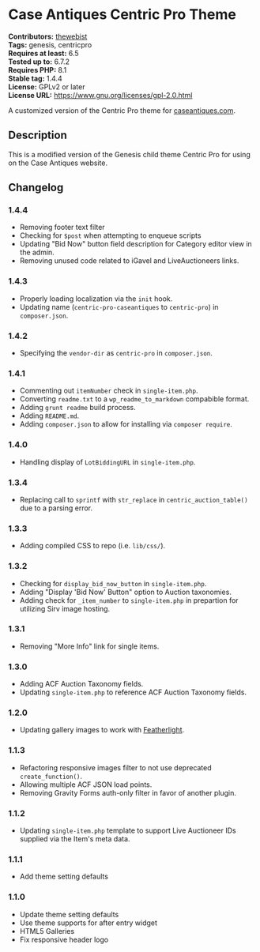 # Case Antiques Centric Pro Theme #
**Contributors:** [thewebist](https://profiles.wordpress.org/thewebist/)  
**Tags:** genesis, centricpro  
**Requires at least:** 6.5  
**Tested up to:** 6.7.2  
**Requires PHP:** 8.1  
**Stable tag:** 1.4.4  
**License:** GPLv2 or later  
**License URL:** https://www.gnu.org/licenses/gpl-2.0.html  

A customized version of the Centric Pro theme for [caseantiques.com](https://caseantiques.com).

## Description ##

This is a modified version of the Genesis child theme Centric Pro for using on the Case Antiques website.

## Changelog ##

### 1.4.4 ###
* Removing footer text filter
* Checking for `$post` when attempting to enqueue scripts
* Updating "Bid Now" button field description for Category editor view in the admin.
* Removing unused code related to iGavel and LiveAuctioneers links.

### 1.4.3 ###
* Properly loading localization via the `init` hook.
* Updating name (`centric-pro-caseantiques` to `centric-pro`) in `composer.json`.

### 1.4.2 ###
* Specifying the `vendor-dir` as `centric-pro` in `composer.json`.

### 1.4.1 ###
* Commenting out `itemNumber` check in `single-item.php`.
* Converting `readme.txt` to a `wp_readme_to_markdown` compabible format.
* Adding `grunt readme` build process.
* Adding `README.md`.
* Adding `composer.json` to allow for installing via `composer require`.

### 1.4.0 ###
* Handling display of `LotBiddingURL` in `single-item.php`.

### 1.3.4 ###
* Replacing call to `sprintf` with `str_replace` in `centric_auction_table()` due to a parsing error.

### 1.3.3 ###
* Adding compiled CSS to repo (i.e. `lib/css/`).

### 1.3.2 ###
* Checking for `display_bid_now_button` in `single-item.php`.
* Adding "Display 'Bid Now' Button" option to Auction taxonomies.
* Adding check for `_item_number` to `single-item.php` in prepartion for utilizing Sirv image hosting.

### 1.3.1 ###
* Removing "More Info" link for single items.

### 1.3.0 ###
* Adding ACF Auction Taxonomy fields.
* Updating `single-item.php` to reference ACF Auction Taxonomy fields.

### 1.2.0 ###
* Updating gallery images to work with [Featherlight](https://github.com/noelboss/featherlight).

### 1.1.3 ###
* Refactoring responsive images filter to not use deprecated `create_function()`.
* Allowing multiple ACF JSON load points.
* Removing Gravity Forms auth-only filter in favor of another plugin.

### 1.1.2 ###
* Updating `single-item.php` template to support Live Auctioneer IDs supplied via the Item's meta data.

### 1.1.1 ###
* Add theme setting defaults

### 1.1.0 ###
* Update theme setting defaults
* Use theme supports for after entry widget
* HTML5 Galleries
* Fix responsive header logo